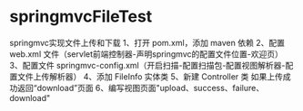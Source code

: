 # springmvcFileTest
springmvc实现文件上传和下载
1、打开 pom.xml，添加 maven 依赖
2、配置 web.xml 文件（servlet前端控制器-声明springmvc的配置文件位置-欢迎页）
3、配置文件 springmvc-config.xml（开启扫描-配置扫描包-配置视图解析器-配置文件上传解析器）
4、添加 FileInfo 实体类
5、新建 Controller 类 如果上传成功返回“download”页面
6、编写视图页面"upload、success、failure、download"
